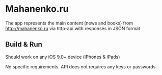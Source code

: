 # Mahanenko.ru

The app represents the main content (news and books) from http://mahanenko.ru via http-api with responses in JSON format

## Build & Run

Should work on any iOS 9.0+ device (iPhones & iPads)

No specific requirements. API does not requires any keys or passwords.
